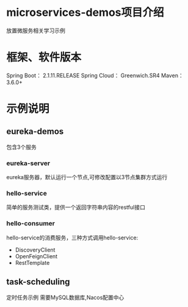# microservices-demos项目介绍

放置微服务相关学习示例

# 框架、软件版本
 Spring Boot：  2.1.11.RELEASE
 Spring Cloud： Greenwich.SR4
 Maven： 3.6.0+
 

# 示例说明

## eureka-demos

包含3个服务

### eureka-server

eureka服务器，默认运行一个节点,可修改配置以3节点集群方式运行

### hello-service

简单的服务测试类，提供一个返回字符串内容的restful接口


### hello-consumer

hello-service的消费服务，三种方式调用hello-service:
* DiscoveryClient
* OpenFeignClient
* RestTemplate


## task-scheduling

定时任务示例
需要MySQL数据库,Nacos配置中心

